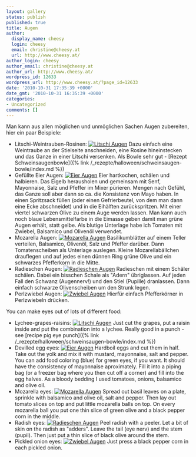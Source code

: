```yaml
---
layout: gallery
status: publish
published: true
title: Augen
author:
  display_name: cheesy
  login: cheesy
  email: christine@cheesy.at
  url: http://www.cheesy.at/
author_login: cheesy
author_email: christine@cheesy.at
author_url: http://www.cheesy.at/
wordpress_id: 12633
wordpress_url: http://www.cheesy.at/?page_id=12633
date: '2010-10-31 17:35:39 +0000'
date_gmt: '2010-10-31 16:35:39 +0000'
categories:
- Uncategorized
comments: []
---
```

<!--:de-->Man kann aus allen möglichen und unmöglichen Sachen Augen zubereiten, hier ein paar Beispiele:
- Litschi-Weintrauben-Rosinen:
[![](http://www.cheesy.at/wp-content/uploads/2010/10/augen/06-Schweinsaugen-300x225.jpg "Litschi Augen")](http://www.cheesy.at/wp-content/uploads/2010/10/augen/06-Schweinsaugen.jpg)
Dazu einfach eine Weintraube an der Stielseite anschneiden, eine Rosine hineinstecken und das Ganze in einer Litschi versenken. Als Bowle sehr gut - [Rezept Schweinsaugenbowle]({% link /_rezepte/halloween/schweinsaugen-bowle/index.md %})
- Gefüllte Eier Augen:
[![](http://www.cheesy.at/wp-content/uploads/2010/10/augen/10-Sumpfmonsteraugen-300x225.jpg "Eier Augen")](http://www.cheesy.at/wp-content/uploads/2010/10/augen/10-Sumpfmonsteraugen.jpg)
Eier hartkochen, schälen und halbieren. Das Eigelb herausholen und gemeinsam mit Senf, Mayonnaise, Salz und Pfeffer im Mixer pürieren. Mengen nach Gefühl, das Ganze soll aber dann so ca. die Konsistenz von Mayo haben. In einen Spritzsack füllen (oder einen Gefrierbeutel, von dem man dann eine Ecke abschneidet) und in die Eihälften zurückspritzen. Mit einer viertel schwarzen Olive zu einem Auge werden lassen. Man kann auch noch blaue Lebensmittelfarbe in die Eimasse geben damit man grüne Augen erhält, statt gelbe. Als blutige Unterlage habe ich Tomaten mit Zwiebel, Balsamico und Olivenöl verwendet.
- Mozarella Augen:
[![](http://www.cheesy.at/wp-content/uploads/2010/10/augen/09-Menschenaugen-300x225.jpg "Mozarella Augen")](http://www.cheesy.at/wp-content/uploads/2010/10/augen/09-Menschenaugen.jpg)
Basilikumblätter auf einem Teller verteilen, Balsamico, Olivenöl, Salz und Pfeffer darüber. Dann Tomatenscheiben als Unterlage auslegen. Kleine Mozarellabällchen drauflegen und auf jedes einen dünnen Ring grüne Olive und ein schwarzes Pfefferkorn in die Mitte.
- Radieschen Augen:
[![](http://www.cheesy.at/wp-content/uploads/2010/10/augen/07-Rindsaugen-300x230.jpg "Radieschen Augen")](http://www.cheesy.at/wp-content/uploads/2010/10/augen/07-Rindsaugen.jpg)
Radieschen mit einem Schäler schälen. Dabei ein bisschen Schale als "Adern" übriglassen. Auf jeden Fall den Schwanz (Augennerv!) und den Stiel (Pupille) dranlassen. Dann einfach schwarze Olivenscheiben um den Strunk legen.
- Perlzwiebel Augen:
[![](http://www.cheesy.at/wp-content/uploads/2010/10/augen/08-Fischaugen-300x225.jpg "Zwiebel Augen")](http://www.cheesy.at/wp-content/uploads/2010/10/augen/08-Fischaugen.jpg)
Hierfür einfach Pfefferkörner in Perlzwiebeln drücken.
<!--:--><!--:en-->You can make eyes out of lots of different food:
- Lychee-grapes-raisins:
[![](http://www.cheesy.at/wp-content/uploads/2010/10/augen/06-Schweinsaugen-300x225.jpg "Litschi Augen")](http://www.cheesy.at/wp-content/uploads/2010/10/augen/06-Schweinsaugen.jpg)
Just cut the grapes, put a raisin inside and put the combination into a lychee. Really good in a punch - see [recipe pig eye punch]({% link /_rezepte/halloween/schweinsaugen-bowle/index.md %})
- Devilled egg eyes:
[![](http://www.cheesy.at/wp-content/uploads/2010/10/augen/10-Sumpfmonsteraugen-300x225.jpg "Eier Augen")](http://www.cheesy.at/wp-content/uploads/2010/10/augen/10-Sumpfmonsteraugen.jpg)
Hardboil eggs and cut them in half. Take out the yolk and mix it with mustard, mayonnaise, salt and pepper. You can add food coloring (blue) for green eyes, if you want. It should have the consistency of mayonnaise aproximately. Fill it into a piping bag (or a freezer bag where you then cut off a corner) and fill into the egg halves. As a bloody bedding I used tomatoes, onions, balsamico and olive oil.
- Mozarella eyes:
[![](http://www.cheesy.at/wp-content/uploads/2010/10/augen/09-Menschenaugen-300x225.jpg "Mozarella Augen")](http://www.cheesy.at/wp-content/uploads/2010/10/augen/09-Menschenaugen.jpg)
Spread out basil leaves on a plate, sprinkle with balsamico and olive oil, salt and pepper. Then lay out tomato slices on top and put little mozarella balls on top. On every mozarella ball you put one thin slice of green olive and a black pepper corn in the middle.
- Radish eyes:
[![](http://www.cheesy.at/wp-content/uploads/2010/10/augen/07-Rindsaugen-300x230.jpg "Radieschen Augen")](http://www.cheesy.at/wp-content/uploads/2010/10/augen/07-Rindsaugen.jpg)
Peel radish with a peeler. Let a bit of skin on the radish as "adders". Leave the tail (eye nerv) and the stem (pupil). Then just put a thin slice of black olive around the stem.
- Pickled onion eyes:
[![](http://www.cheesy.at/wp-content/uploads/2010/10/augen/08-Fischaugen-300x225.jpg "Zwiebel Augen")](http://www.cheesy.at/wp-content/uploads/2010/10/augen/08-Fischaugen.jpg)
Just press a black pepper corn in each pickled onion.
<!--:-->
